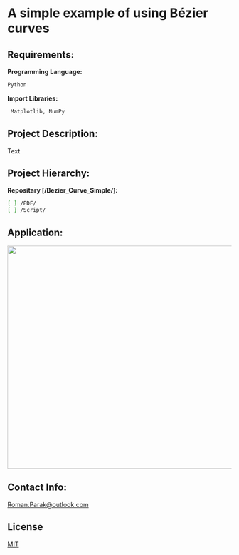 # A simple example of using Bézier curves

## Requirements:

**Programming Language:**

```bash
Python
```

**Import Libraries:**
```bash
 Matplotlib, NumPy
```

## Project Description:

Text

## Project Hierarchy:

**Repositary [/Bezier_Curve_Simple/]:**
```bash
[ ] /PDF/
[ ] /Script/
```

## Application:

<p align="center">
<img src="https://github.com/rparak/Bezier_Curve_Simple/blob/main/images/app.png" width="800" height="500">
</p>

## Contact Info:
Roman.Parak@outlook.com

## License
[MIT](https://choosealicense.com/licenses/mit/)
